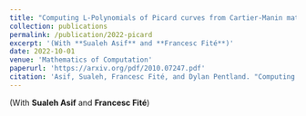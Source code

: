 ```yaml
---
title: "Computing L-Polynomials of Picard curves from Cartier-Manin matrices"
collection: publications
permalink: /publication/2022-picard
excerpt: '(With **Sualeh Asif** and **Francesc Fité**)'
date: 2022-10-01
venue: 'Mathematics of Computation'
paperurl: 'https://arxiv.org/pdf/2010.07247.pdf'
citation: 'Asif, Sualeh, Francesc Fité, and Dylan Pentland. "Computing L-polynomials of Picard curves from Cartier–Manin matrices." Mathematics of Computation 91.334 (2022): 943-971.'
---
```

(With **Sualeh Asif** and **Francesc Fité**)